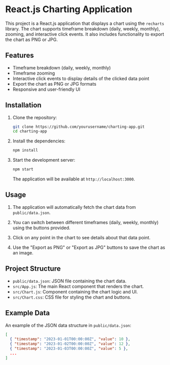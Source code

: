 # React.js Charting Application

This project is a React.js application that displays a chart using the `recharts` library. The chart supports timeframe breakdown (daily, weekly, monthly), zooming, and interactive click events. It also includes functionality to export the chart as PNG or JPG.

## Features

- Timeframe breakdown (daily, weekly, monthly)
- Timeframe zooming
- Interactive click events to display details of the clicked data point
- Export the chart as PNG or JPG formats
- Responsive and user-friendly UI

## Installation

1. Clone the repository:
    ```sh
    git clone https://github.com/yourusername/charting-app.git
    cd charting-app
    ```

2. Install the dependencies:
    ```sh
    npm install
    ```

3. Start the development server:
    ```sh
    npm start
    ```

    The application will be available at `http://localhost:3000`.

## Usage

1. The application will automatically fetch the chart data from `public/data.json`.

2. You can switch between different timeframes (daily, weekly, monthly) using the buttons provided.

3. Click on any point in the chart to see details about that data point.

4. Use the "Export as PNG" or "Export as JPG" buttons to save the chart as an image.

## Project Structure

- `public/data.json`: JSON file containing the chart data.
- `src/App.js`: The main React component that renders the chart.
- `src/Chart.js`: Component containing the chart logic and UI.
- `src/Chart.css`: CSS file for styling the chart and buttons.

## Example Data

An example of the JSON data structure in `public/data.json`:
```json
[
  { "timestamp": "2023-01-01T00:00:00Z", "value": 10 },
  { "timestamp": "2023-01-02T00:00:00Z", "value": 12 },
  { "timestamp": "2023-01-03T00:00:00Z", "value": 5 },
  ...
]

